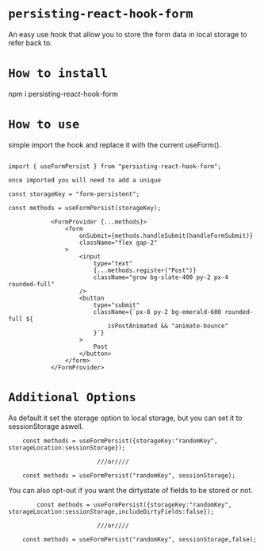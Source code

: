 # `persisting-react-hook-form`

An easy use hook that allow you to store the form data in local storage to refer back to.

# `How to install`

npm i persisting-react-hook-form

# `How to use`

simple import the hook and replace it with the current useForm().

```tsx

import { useFormPersist } from "persisting-react-hook-form";

once imported you will need to add a unique

const storageKey = "form-persistent";

const methods = useFormPersist(storageKey);

			<FormProvider {...methods}>
				<form
					onSubmit={methods.handleSubmit(handleFormSubmit)}
					className="flex gap-2"
				>
					<input
						type="text"
						{...methods.register("Post")}
						className="grow bg-slate-400 py-2 px-4 rounded-full"
					/>
					<button
						type="submit"
						className={`px-8 py-2 bg-emerald-600 rounded-full ${
							isPostAnimated && "animate-bounce"
						}`}
					>
						Post
					</button>
				</form>
			</FormProvider>
 ```           

 # `Additional Options`

 As default it set the storage option to local storage, but you can set it to sessionStorage aswell.
```tsx
	const methods = useFormPersist({storageKey:"randomKey", storageLocation:sessionStorage});

                         ///or////

    const methods = useFormPersist("randomKey", sessionStorage);
```  

You can also opt-out if you want the dirtystate of fields to be stored or not. 
```tsx
		const methods = useFormPersist({storageKey:"randomKey", storageLocation:sessionStorage,includeDirtyFields:false});

                         ///or////
                         
    const methods = useFormPersist("randomKey", sessionStorage,false);
```  


